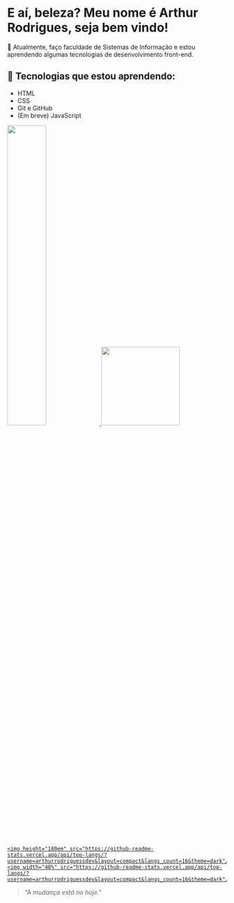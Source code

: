 # E aí, beleza? Meu nome é Arthur Rodrigues, seja bem vindo!

🔭 Atualmente, faço faculdade de Sistemas de Informação e estou aprendendo algumas tecnologias de desenvolvimento front-end.
## 📘 Tecnologias que estou aprendendo:
- HTML
- CSS
- Git e GitHub
- (Em breve) JavaScript

 <div>
  <a href="https://github.com/arthurrodriguessdev">
    <img width="42%" src="https://github-readme-stats.vercel.app/api?     
     username=arthurrodriguessdev&show_icons=true&theme=dark&include_all_commits=true&count_private=true"/>
    <img height="180em" src="https://github-readme-stats.vercel.app/api?     
     username=arthurrodriguessdev&show_icons=true&theme=dark&include_all_commits=true&count_private=true"/>
     
    <img height="180em" src="https://github-readme-stats.vercel.app/api/top-langs/?username=arthurrodriguessdev&layout=compact&langs_count=16&theme=dark"/>
    <img width="48%" src="https://github-readme-stats.vercel.app/api/top-langs/?username=arthurrodriguessdev&layout=compact&langs_count=16&theme=dark"/>
  </a>
</div>
  
> _"A mudança está no hoje."_
